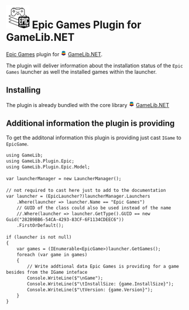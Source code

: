 ![GameLib.NET](../../../resources/GameLibNET-Epic-Logo-64px.png "GameLib.NET Epic Games") 
Epic Games Plugin for GameLib.NET
======

[Epic Games](https://www.epicgames.com) plugin for ![GameLib.NET](../../../resources/GameLibNET-Logo-16px.png "GameLib.NET") [GameLib.NET](README.md). 

The plugin will deliver information about the installation status of the `Epic Games` launcher as well the installed games within the launcher.

## Installing

The plugin is already bundled with the core library ![GameLib.NET](../../../resources/GameLibNET-Logo-16px.png "GameLib.NET") [GameLib.NET](README.md)


## Additional information the plugin is providing

To get the additonal information this plugin is providing just cast `IGame` to `EpicGame`.


```CSharp
using GameLib;
using GameLib.Plugin.Epic;
using GameLib.Plugin.Epic.Model;

var launcherManager = new LauncherManager();

// not required to cast here just to add to the documentation
var launcher = (EpicLauncher?)launcherManager.Launchers
    .Where(launcher => launcher.Name == "Epic Games")
    // GUID of the class could also be used instead of the name
    //.Where(launcher => launcher.GetType().GUID == new Guid("282B9BB6-54CA-4293-83CF-6F1134CDEEC6"))
    .FirstOrDefault();

if (launcher is not null)
{
    var games = (IEnumerable<EpicGame>)launcher.GetGames();
    foreach (var game in games)
    {
        // Write addtional data Epic Games is providing for a game besides from the IGame inteface
        Console.WriteLine($"\nGame");
        Console.WriteLine($"\tInstallSize: {game.InstallSize}");
        Console.WriteLine($"\tVersion: {game.Version}");
    }
}
```